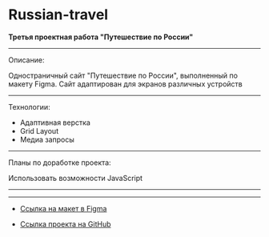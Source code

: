 # Russian-travel

__Третья проектная работа "Путешествие по России"__

---
Описание:

Одностраничный сайт "Путешествие по России", выполненный по макету Figma. Сайт адаптирован для экранов различных устройств

---
Технологии:

* Адаптивная верстка
* Grid Layout
* Медиа запросы
---
Планы по доработке проекта:

Использовать возможности JavaScript

---
---
* [Ссылка на макет в Figma](https://www.figma.com/file/5S2WSbEFL6awjVWJ0NWL8Q/Sprint-3_-Russia-_-desktop-mobile?node-id=28503%3A0)

* [Ссылка проекта на GitHub](https://elizaveta-cn.github.io/russian-travel/index.html)

